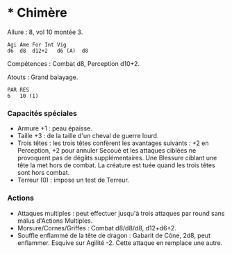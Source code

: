 # * Chimère

Allure : 8, vol 10 montée 3.

	Agi	Âme	For	Int	Vig
	d6	d8	d12+2	d6 (A)	d8

Compétences : Combat d8, Perception d10+2.

Atouts : Grand balayage.

	PAR	RES
	6	10 (1)

### Capacités spéciales
- Armure +1 : peau épaisse.
- Taille +3 : de la taille d'un cheval de guerre lourd. 
- Trois têtes : les trois têtes confèrent les avantages suivants : +2 en Perception, +2 pour annuler Secoué et les attaques ciblées ne provoquent pas de dégâts supplémentaires. Une Blessure ciblant une tête la met hors de combat. La créature est tuée quand les trois têtes sont hors combat.
- Terreur (0) : impose un test de Terreur.

### Actions
- Attaques multiples : peut effectuer jusqu'à trois attaques par round sans malus d'Actions Multiples.
- Morsure/Cornes/Griffes : Combat d8/d8/d8, d12+d6+2.
- Souffle enflammé de la tête de dragon : Gabarit de Cône, 2d8, peut enflammer. Esquive sur Agilité -2. Cette attaque en remplace une autre.
